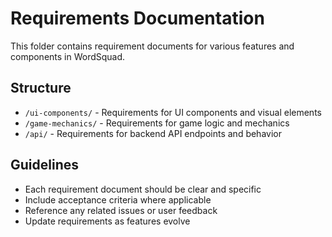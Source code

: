 # Requirements Documentation

This folder contains requirement documents for various features and components in WordSquad.

## Structure

- `/ui-components/` - Requirements for UI components and visual elements
- `/game-mechanics/` - Requirements for game logic and mechanics
- `/api/` - Requirements for backend API endpoints and behavior

## Guidelines

- Each requirement document should be clear and specific
- Include acceptance criteria where applicable  
- Reference any related issues or user feedback
- Update requirements as features evolve